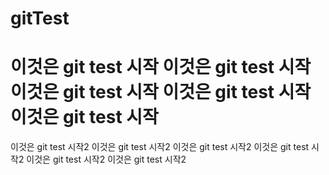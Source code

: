 # gitTest

이것은 git test 시작
이것은 git test 시작
이것은 git test 시작
이것은 git test 시작
이것은 git test 시작
======================
이것은 git test 시작2
이것은 git test 시작2
이것은 git test 시작2
이것은 git test 시작2
이것은 git test 시작2
이것은 git test 시작2